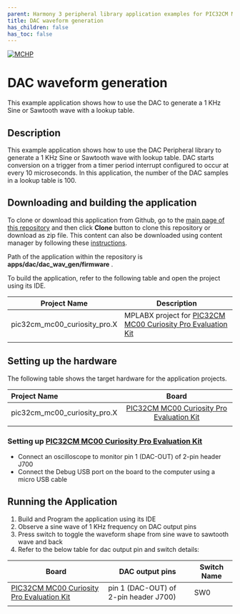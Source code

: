 ```yaml
---
parent: Harmony 3 peripheral library application examples for PIC32CM MC00 family
title: DAC waveform generation 
has_children: false
has_toc: false
---
```


[![MCHP](https://www.microchip.com/ResourcePackages/Microchip/assets/dist/images/logo.png)](https://www.microchip.com)

# DAC waveform generation

This example application shows how to use the DAC to generate a 1 KHz Sine or Sawtooth wave with a lookup table.

## Description

This example application shows how to use the DAC Peripheral library to generate a 1 KHz Sine or Sawtooth wave with lookup table. DAC starts conversion on a trigger from a timer period interrupt configured to occur at every 10 microseconds. In this application, the number of the DAC samples in a lookup table is 100.

## Downloading and building the application

To clone or download this application from Github, go to the [main page of this repository](https://github.com/Microchip-MPLAB-Harmony/csp_apps_pic32cm_mc00) and then click **Clone** button to clone this repository or download as zip file.
This content can also be downloaded using content manager by following these [instructions](https://github.com/Microchip-MPLAB-Harmony/contentmanager/wiki).

Path of the application within the repository is **apps/dac/dac_wav_gen/firmware** .

To build the application, refer to the following table and open the project using its IDE.

| Project Name      | Description                                    |
| ----------------- | ---------------------------------------------- |
| pic32cm_mc00_curiosity_pro.X | MPLABX project for [PIC32CM MC00 Curiosity Pro Evaluation Kit](https://www.microchip.com/developmenttools/ProductDetails/) |
|||

## Setting up the hardware

The following table shows the target hardware for the application projects.

| Project Name| Board|
|:---------|:---------:|
| pic32cm_mc00_curiosity_pro.X | [PIC32CM MC00 Curiosity Pro Evaluation Kit](https://www.microchip.com/developmenttools/ProductDetails/)
|||

### Setting up [PIC32CM MC00 Curiosity Pro Evaluation Kit](https://www.microchip.com/developmenttools/ProductDetails/)

- Connect an oscilloscope to monitor pin 1 (DAC-OUT) of 2-pin header J700
- Connect the Debug USB port on the board to the computer using a micro USB cable

## Running the Application

1. Build and Program the application using its IDE
2. Observe a sine wave of 1 KHz frequency on DAC output pins
3. Press switch to toggle the waveform shape from sine wave to sawtooth wave and back
4. Refer to the below table for dac output pin and switch details:

| Board      | DAC output pins | Switch Name |
| ----------------- |-----------|-------------|
| [PIC32CM MC00 Curiosity Pro Evaluation Kit](https://www.microchip.com/developmenttools/ProductDetails/) | pin 1 (DAC-OUT) of 2-pin header J700) | SW0 |
||||
